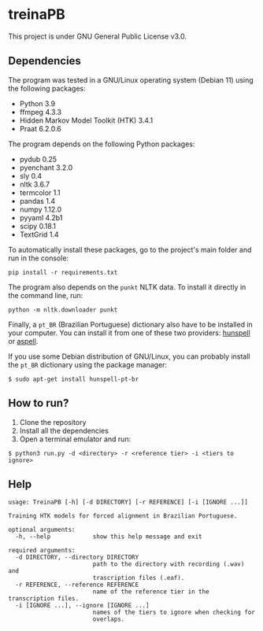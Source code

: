 # treinaPB

This project is under GNU General Public License v3.0.

## Dependencies

The program was tested in a GNU/Linux operating system (Debian 11) using the following packages:

- Python 3.9
- ffmpeg 4.3.3
- Hidden Markov Model Toolkit (HTK) 3.4.1
- Praat 6.2.0.6

The program depends on the following Python packages:
- pydub 0.25
- pyenchant 3.2.0
- sly 0.4
- nltk 3.6.7
- termcolor 1.1
- pandas 1.4
- numpy 1.12.0
- pyyaml 4.2b1
- scipy 0.18.1
- TextGrid 1.4

To automatically install these packages, go to the project's main folder and run in the console:

```
pip install -r requirements.txt
```

The program also depends on the `punkt` NLTK data. To install it directly in the command line, run:

```
python -m nltk.downloader punkt
```

Finally, a `pt_BR` (Brazilian Portuguese) dictionary also have to be installed in your computer. You can install it from one of these two providers: [hunspell](https://hunspell.github.io/) or [aspell](http://aspell.net/).

If you use some Debian distribution of GNU/Linux, you can probably install the `pt_BR` dictionary using the package manager:

```
$ sudo apt-get install hunspell-pt-br
```

## How to run?

1. Clone the repository
2. Install all the dependencies
3. Open a terminal emulator and run:

```
$ python3 run.py -d <directory> -r <reference tier> -i <tiers to ignore>
```

## Help

```
usage: TreinaPB [-h] [-d DIRECTORY] [-r REFERENCE] [-i [IGNORE ...]]

Training HTK models for forced alignment in Brazilian Portuguese.

optional arguments:
  -h, --help            show this help message and exit

required arguments:
  -d DIRECTORY, --directory DIRECTORY
                        path to the directory with recording (.wav) and
                        trascription files (.eaf).
  -r REFERENCE, --reference REFERENCE
                        name of the reference tier in the transcription files.
  -i [IGNORE ...], --ignore [IGNORE ...]
                        names of the tiers to ignore when checking for
                        overlaps.
```
